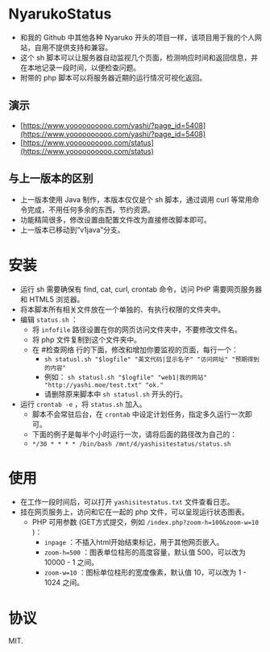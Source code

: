 # NyarukoStatus
- 和我的 Github 中其他各种 Nyaruko 开头的项目一样，该项目用于我的个人网站，自用不提供支持和兼容。
- 这个 sh 脚本可以让服务器自动监视几个页面，检测响应时间和返回信息，并在本地记录一段时间，以便检查问题。
- 附带的 php 脚本可以将服务器近期的运行情况可视化返回。

## 演示
- [https://www.yoooooooooo.com/yashi/?page_id=5408](https://www.yoooooooooo.com/yashi/?page_id=5408)
- [https://www.yoooooooooo.com/status](https://www.yoooooooooo.com/status)

## 与上一版本的区别
- 上一版本使用 Java 制作，本版本仅仅是个 sh 脚本，通过调用 curl 等常用命令完成，不用任何多余的东西，节约资源。
- 功能精简很多，修改设置由配置文件改为直接修改脚本即可。
- 上一版本已移动到“v1java”分支。

# 安装
- 运行 sh 需要确保有 find, cat, curl, crontab 命令，访问 PHP 需要网页服务器和 HTML5 浏览器。
- 将本脚本所有相关文件放在一个单独的、有执行权限的文件夹中。
- 编辑 `status.sh` ：
  - 将 `infofile` 路径设置在你的网页访问文件夹中，不要修改文件名。
  - 将 php 文件复制到这个文件夹中。
  - 在 #检查网络 行的下面，修改和增加你要监视的页面，每行一个：
    - `sh statusl.sh "$logfile" "英文代码|显示名子" "访问网址" "预期得到的内容"`
    - 例如： `sh statusl.sh "$logfile" "web1|我的网站" "http://yashi.moe/test.txt" "ok."`
    - 请删除原来脚本中 `sh statusl.sh` 开头的行。
- 运行 `crontab -e` ，将 `status.sh` 加入。
  - 脚本不会常驻后台，在 `crontab` 中设定计划任务，指定多久运行一次即可。
  - 下面的例子是每半个小时运行一次，请将后面的路径改为自己的：
  - `*/30 * * * * /bin/bash /mnt/d/yashisitestatus/status.sh`

# 使用
- 在工作一段时间后，可以打开 `yashisitestatus.txt` 文件查看日志。
- 挂在网页服务上，访问和它在一起的 php 文件，可以呈现运行状态图表。
  - PHP 可用参数 (GET方式提交，例如 `/index.php?zoom-h=100&zoom-w=10` )：
    - `inpage` ：不插入html开始结束标记，用于其他网页嵌入。
    - `zoom-h=500` ：图表单位柱形的高度容量，默认值 500，可以改为 10000 - 1 之间。
    - `zoom-w=10` ：图标单位柱形的宽度像素，默认值 10，可以改为 1 - 1024 之间。

# 协议
MIT.